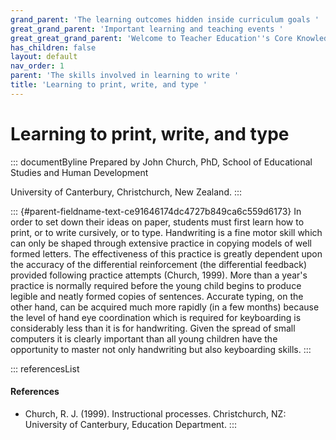 ```yaml
---
grand_parent: 'The learning outcomes hidden inside curriculum goals '
great_grand_parent: 'Important learning and teaching events '
great_great_grand_parent: 'Welcome to Teacher Education''s Core Knowledge and Skills.'
has_children: false
layout: default
nav_order: 1
parent: 'The skills involved in learning to write '
title: 'Learning to print, write, and type '
---
```

# Learning to print, write, and type 


::: documentByline
Prepared by John Church, PhD, School of Educational Studies and Human
Development

University of Canterbury, Christchurch, New Zealand.
:::

::: {#parent-fieldname-text-ce91646174dc4727b849ca6c559d6173}
In order to set down their ideas on paper, students must first learn how
to print, or to write cursively, or to type. Handwriting is a fine motor
skill which can only be shaped through extensive practice in copying
models of well formed letters. The effectiveness of this practice is
greatly dependent upon the accuracy of the differential reinforcement
(the differential feedback) provided following practice attempts
(Church, 1999). More than a year's practice is normally required before
the young child begins to produce legible and neatly formed copies of
sentences. Accurate typing, on the other hand, can be acquired much more
rapidly (in a few months) because the level of hand eye coordination
which is required for keyboarding is considerably less than it is for
handwriting. Given the spread of small computers it is clearly important
than all young children have the opportunity to master not only
handwriting but also keyboarding skills.
:::

::: referencesList
#### References

-   Church, R. J. (1999). Instructional processes. Christchurch, NZ:
    University of Canterbury, Education Department.
:::

